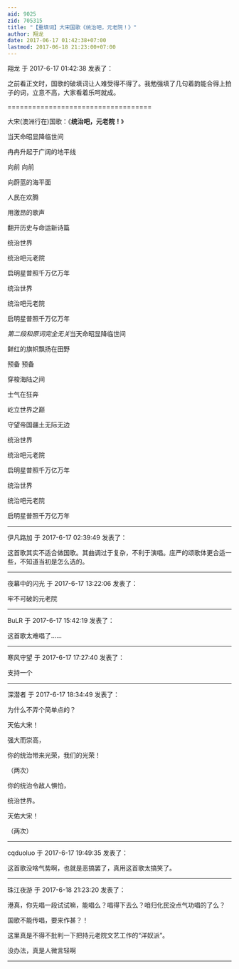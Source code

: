 ```yaml
---
aid: 9025
zid: 705315
title: "【重填词】大宋国歌《统治吧，元老院！》"
author: 翔龙
date: 2017-06-17 01:42:38+07:00
lastmod: 2017-06-18 21:23:00+07:00
---
```


翔龙 于 2017-6-17 01:42:38 发表了：

之前看正文时，国歌的破填词让人难受得不得了。我勉强填了几句着韵能合得上拍子的词，立意不高，大家看着乐呵就成。

===================================

大宋(澳洲行在)国歌：《**统治吧，元老院！**》

当天命昭显降临世间

冉冉升起于广阔的地平线

向前 向前

向蔚蓝的海平面

人民在欢腾

用激昂的歌声

翻开历史与命运新诗篇

统治世界

统治吧元老院

启明星普照千万亿万年

统治世界

统治吧元老院

启明星普照千万亿万年

*第二段和原词完全无关*当天命昭显降临世间

鲜红的旗帜飘扬在田野

预备 预备

穿梭海陆之间

士气在狂奔

屹立世界之巅

守望帝国疆土无际无边

统治世界

统治吧元老院

启明星普照千万亿万年

统治世界

统治吧元老院

启明星普照千万亿万年

---

伊凡路加 于 2017-6-17 02:39:49 发表了：

这首歌其实不适合做国歌。其曲调过于复杂，不利于演唱。庄严的颂歌体更合适一些，不知道当初是怎么选的。

---

夜幕中的闪光 于 2017-6-17 13:22:06 发表了：

牢不可破的元老院

---

BuLR 于 2017-6-17 15:42:19 发表了：

这首歌太难唱了……

---

寒风守望 于 2017-6-17 17:27:40 发表了：

支持一个

---

深潜者 于 2017-6-17 18:34:49 发表了：

为什么不弄个简单点的？

天佑大宋！

强大而崇高，

你的统治带来光荣，我们的光荣！

（两次）

你的统治令敌人惧怕，

统治世界。

天佑大宋！

（两次）

---

cqduoluo 于 2017-6-17 19:49:35 发表了：

这首歌没啥气势啊，也就是恶搞罢了，真用这首歌太搞笑了。

---

珠江夜游 于 2017-6-18 21:23:20 发表了：

港真，你先唱一段试试嘛，能唱么？唱得下去么？咱归化民没点气功唱的了么？

国歌不能传唱，要来作甚？！

这里真是不得不批判一下把持元老院文艺工作的“洋奴派”。

没办法，真是人微言轻啊

---
